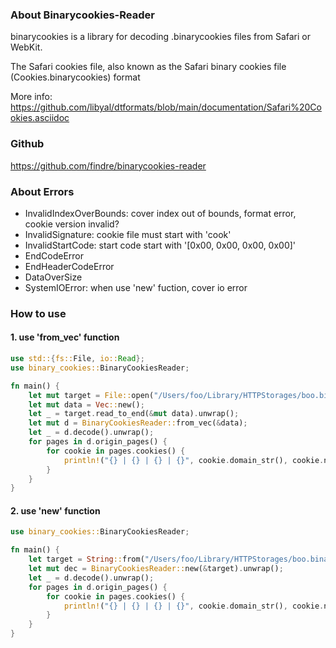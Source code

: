 ### About Binarycookies-Reader  
binarycookies is a library for decoding .binarycookies files from Safari or WebKit.  
   
The Safari cookies file, also known as the Safari binary cookies file (Cookies.binarycookies) format
     
More info: https://github.com/libyal/dtformats/blob/main/documentation/Safari%20Cookies.asciidoc
   
### Github
https://github.com/findre/binarycookies-reader

### About Errors
- InvalidIndexOverBounds: cover index out of bounds, format error, cookie version invalid?
- InvalidSignature: cookie file must start with 'cook' 
- InvalidStartCode: start code start with '[0x00, 0x00, 0x00, 0x00]'
- EndCodeError
- EndHeaderCodeError
- DataOverSize
- SystemIOError: when use 'new' fuction, cover io error
   
### How to use
#### 1. use 'from_vec' function
```rust
use std::{fs::File, io::Read};
use binary_cookies::BinaryCookiesReader;

fn main() {
    let mut target = File::open("/Users/foo/Library/HTTPStorages/boo.binarycookies").unwrap();
    let mut data = Vec::new();
    let _ = target.read_to_end(&mut data).unwrap();
    let mut d = BinaryCookiesReader::from_vec(&data);
    let _ = d.decode().unwrap();
    for pages in d.origin_pages() {
        for cookie in pages.cookies() {
            println!("{} | {} | {} | {}", cookie.domain_str(), cookie.name_str(), cookie.value_str(), cookie.http_only);
        }
    }
}
```

#### 2. use 'new' function
```rust
use binary_cookies::BinaryCookiesReader;

fn main() {
    let target = String::from("/Users/foo/Library/HTTPStorages/boo.binarycookies");
    let mut dec = BinaryCookiesReader::new(&target).unwrap();
    let _ = d.decode().unwrap();
    for pages in d.origin_pages() {
        for cookie in pages.cookies() {
            println!("{} | {} | {} | {}", cookie.domain_str(), cookie.name_str(), cookie.value_str(), cookie.http_only);
        }
    }
}
```